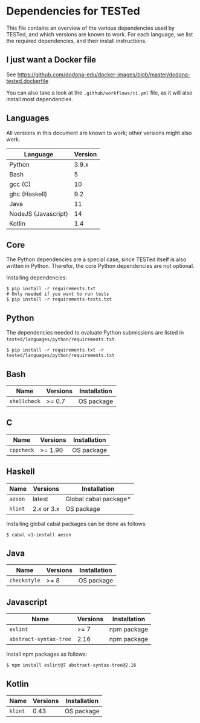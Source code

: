 # Dependencies for TESTed

This file contains an overview of the various dependencies used by TESTed, and which versions are known to work.
For each language, we list the required dependencies, and their install instructions.

## I just want a Docker file

See https://github.com/dodona-edu/docker-images/blob/master/dodona-tested.dockerfile

You can also take a look at the `.github/workflows/ci.yml` file, as it will also install most dependencies.

## Languages

All versions in this document are known to work; other versions might also work.

| Language            | Version |
|---------------------|---------|
| Python              | 3.9.x   |
| Bash                | 5       |
| gcc (C)             | 10      |
| ghc (Haskell)       | 9.2     |
| Java                | 11      |
| NodeJS (Javascript) | 14      |
| Kotlin              | 1.4     |

## Core

The Python dependencies are a special case, since TESTed itself is also written in Python.
Therefor, the core Python dependencies are not optional.

Installing dependencies:

```shell
$ pip install -r requirements.txt
# Only needed if you want to run tests
$ pip install -r requirements-tests.txt
```

## Python

The dependencies needed to evaluate Python submissions are listed in `tested/languages/python/requirements.txt`.

```shell
$ pip install -r requirements.txt -r tested/languages/python/requirements.txt
```

## Bash

| Name         | Versions | Installation |
|--------------|----------|--------------|
| `shellcheck` | >= 0.7   | OS package   |


## C

| Name       | Versions | Installation |
|------------|----------|--------------|
| `cppcheck` | >= 1.90  | OS package   |


## Haskell

| Name      | Versions   | Installation          |
|-----------|------------|-----------------------|
| `aeson`   | latest     | Global cabal package* |
| `hlint`   | 2.x or 3.x | OS package            |

Installing global cabal packages can be done as follows:

```shell
$ cabal v1-install aeson
```

## Java

| Name         | Versions | Installation |
|--------------|----------|--------------|
| `checkstyle` | >= 8     | OS package   |

## Javascript

| Name                    | Versions | Installation |
|-------------------------|----------|--------------|
| `eslint`                | >= 7     | npm package  |
| `abstract-syntax-tree`  | 2.16     | npm package  |

Install npm packages as follows:

```shell
$ npm install eslint@7 abstract-syntax-tree@2.16
```

## Kotlin

| Name                   | Versions | Installation |
|------------------------|----------|--------------|
| `klint`                | 0.43     | OS package   |

